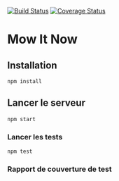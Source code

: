 [![Build Status](https://travis-ci.org/jsmadja/tondeuse-nodejs.svg?branch=master)](https://travis-ci.org/jsmadja/tondeuse-nodejs)
[![Coverage Status](https://coveralls.io/repos/github/jsmadja/tondeuse-nodejs/badge.svg?branch=master)](https://coveralls.io/github/jsmadja/tondeuse-nodejs?branch=master)
# Mow It Now

## Installation

```
npm install
```

## Lancer le serveur

```
npm start
```

### Lancer les tests

```
npm test
```

### Rapport de couverture de test